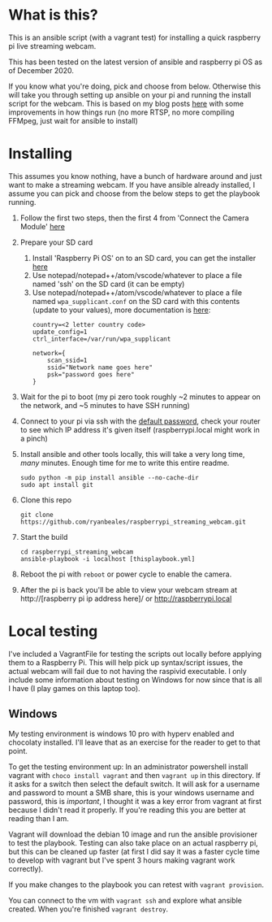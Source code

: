 # What is this?
This is an ansible script (with a vagrant test) for installing a quick raspberry pi live streaming webcam.

This has been tested on the latest version of ansible and raspberry pi OS as of December 2020.

If you know what you're doing, pick and choose from below. Otherwise this will take you through setting up ansible on your pi and running the install script for the webcam. This is based on my blog posts [here](https://blog.ryanbeales.com/2019/03/smooth-streaming-video-from-raspberry.html) with some improvements in how things run (no more RTSP, no more compiling FFMpeg, just wait for ansible to install)

# Installing

This assumes you know nothing, have a bunch of hardware around and just want to make a streaming webcam. If you have ansible already installed, I assume you can pick and choose from the below steps to get the playbook running.

1. Follow the first two steps, then the first 4 from 'Connect the Camera Module' [here](https://projects.raspberrypi.org/en/projects/getting-started-with-picamera)

1. Prepare your SD card
    1. Install 'Raspberry Pi OS' on to an SD card, you can get the installer [here](https://www.raspberrypi.org/software/)
    1. Use notepad/notepad++/atom/vscode/whatever to place a file named 'ssh' on the SD card (it can be empty)
    1. Use notepad/notepad++/atom/vscode/whatever to place a file named `wpa_supplicant.conf` on the SD card with this contents (update to your values), more documentation is [here](https://www.raspberrypi.org/documentation/configuration/wireless/headless.md):
        ```
        country=<2 letter country code>
        update_config=1
        ctrl_interface=/var/run/wpa_supplicant

        network={
            scan_ssid=1
            ssid="Network name goes here"
            psk="password goes here"
        }
        ```

1. Wait for the pi to boot (my pi zero took roughly ~2 minutes to appear on the network, and ~5 minutes to have SSH running)

1. Connect to your pi via ssh with the [default password](https://www.raspberrypi.org/documentation/linux/usage/users.md), check your router to see which IP address it's given itself (raspberrypi.local might work in a pinch)

1. Install ansible and other tools locally, this will take a very long time, _many_ minutes. Enough time for me to write this entire readme.
    ```
    sudo python -m pip install ansible --no-cache-dir
    sudo apt install git
    ```

1. Clone this repo
    ```
    git clone https://github.com/ryanbeales/raspberrypi_streaming_webcam.git
    ```

1. Start the build
    ```
    cd raspberrypi_streaming_webcam
    ansible-playbook -i localhost [thisplaybook.yml]
    ```

1. Reboot the pi with `reboot` or power cycle to enable the camera.

1. After the pi is back you'll be able to view your webcam stream at http://[raspberry pi ip address here]/ or http://raspberrypi.local

# Local testing

I've included a VagrantFile for testing the scripts out locally before applying them to a Raspberry Pi. This will help pick up syntax/script issues, the actual webcam will fail due to not having the raspivid executable. I only include some information about testing on Windows for now since that is all I have (I play games on this laptop too).

## Windows

My testing environment is windows 10 pro with hyperv enabled and chocolaty installed. I'll leave that as an exercise for the reader to get to that point.

To get the testing environment up: In an administrator powershell install vagrant with `choco install vagrant` and then `vagrant up` in this directory. If it asks for a switch then select the default switch. It will ask for a username and password to mount a SMB share, this is your windows username and password, this is _important_, I thought it was a key error from vagrant at first because I didn't read it properly. If you're reading this you are better at reading than I am.

Vagrant will download the debian 10 image and run the ansible provisioner to test the playbook. Testing can also take place on an actual raspberry pi, but this can be cleaned up faster (at first I did say it was a faster cycle time to develop with vagrant but I've spent 3 hours making vagrant work correctly).

If you make changes to the playbook you can retest with `vagrant provision`.

You can connect to the vm with `vagrant ssh` and explore what ansible created. When you're finished `vagrant destroy`.
